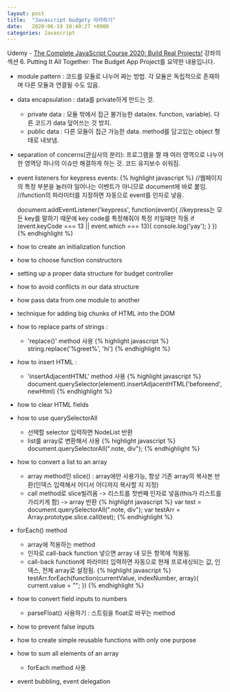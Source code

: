 ```yaml
---
layout: post
title:  "Javascript budgety 따라하기"
date:   2020-06-19 10:40:27 +0900
categories: Javascript
---
```


Udemy - [The Complete JavaScript Course 2020: Build Real Projects!](https://www.udemy.com/course/the-complete-javascript-course/) 강좌의 섹션 6. Putting It All Together: The Budget App Project를 요약한 내용입니다.

- module pattern : 코드를 모듈로 나누어 짜는 방법. 각 모듈은 독립적으로 존재하며 다른 모듈과 연결될 수도 있음.   

- data encapsulation : data를 private하게 만드는 것.
  + private data : 모듈 밖에서 접근 불가능한 data(ex. function, variable). 다른 코드가 data 덮어쓰는 것 방지. 
  + public data : 다른 모듈이 접근 가능한 data. method를 담고있는 object 형태로 내보냄. 

- separation of concerns(관심사의 분리): 프로그램을 짤 때 여러 영역으로 나누어 한 영역당 하나의 이슈만 해결하게 하는 것. 코드 유지보수 쉬워짐.

- event listeners for keypress events:
  {% highlight javascript %}
  //웹페이지의 특정 부분을 눌러야 일어나는 이벤트가 아니므로 document에 바로 붙임.
  //function의 파라미터를 지정하면 자동으로 event를 인자로 넣음.

  document.addEventListener('keypress', function(event){
        //keypress는 모든 key를 말하기 때문에 key code를 특정해줘야 특정 키일때만 작동
        if (event.keyCode === 13 || event.which === 13){
          console.log('yay');
        }
    })
  {% endhighlight %}

- how to create an initialization function

- how to choose function constructors
- setting up a proper data structure for budget controller

- how to avoid conflicts in our data structure
- how pass data from one module to another

- technique for adding big chunks of HTML into the DOM
- how to replace parts of strings : 
  + 'replace()' method 사용
{% highlight javascript %}
string.replace('%greet%', 'hi')
{% endhighlight %}

- how to insert HTML :
  + 'insertAdjacentHTML' method 사용
{% highlight javascript %}
document.querySelector(element).insertAdjacentHTML('beforeend', newHtml)
{% endhighlight %}

- how to clear HTML fields

- how to use querySelectorAll 
  + 선택할 selector 입력하면 NodeList 반환
  + list를 array로 변환해서 사용
{% highlight javascript %}
document.querySelectorAll(".note, div");
{% endhighlight %}

- how to convert a list to an array
  + array method인 slice() : array에만 사용가능, 항상 기존 array의 복사본 반환(인덱스 입력해서 어디서 어디까지 복사할 지 지정)
  + call method로 slice빌려옴 -> 리스트를 첫번째 인자로 넣음(this가 리스트를 가리키게 함) -> array 반환
  {% highlight javascript %}
  var test = document.querySelectorAll(".note, div");
  var testArr = Array.prototype.slice.call(test);
  {% endhighlight %}

- forEach() method
  + array에 적용하는 method
  + 인자로 call-back function 넣으면 array 내 모든 항목에 적용됨.
  + call-back function에 파라미터 입력하면 자동으로 현재 프로세싱되는 값, 인덱스, 전체 array로 설정됨. 
  {% highlight javascript %}
  testArr.forEach(function(currentValue, indexNumber, array){
    current.value = "";
  })
  {% endhighlight %}

- how to convert field inputs to numbers
  + parseFloat() 사용하기 : 스트링을 float로 바꾸는 method

- how to prevent false inputs

- how to create simple reusable functions with only one purpose

- how to sum all elements of an array
  + forEach method 사용

- event bubbling, event delegation